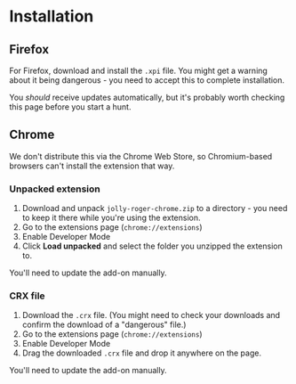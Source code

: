 # Installation

## Firefox

For Firefox, download and install the `.xpi` file. You might get a warning about it being dangerous - you need to accept this to complete installation.

You _should_ receive updates automatically, but it's probably worth checking this page before you start a hunt.

## Chrome

We don't distribute this via the Chrome Web Store, so Chromium-based browsers can't install the extension that way.

### Unpacked extension

1. Download and unpack `jolly-roger-chrome.zip` to a directory - you need to keep it there while you're using the extension.
2. Go to the extensions page (`chrome://extensions`)
3. Enable Developer Mode
4. Click **Load unpacked** and select the folder you unzipped the extension to.

You'll need to update the add-on manually.

### CRX file

1. Download the `.crx` file. (You might need to check your downloads and confirm the download of a "dangerous" file.)
2. Go to the extensions page (`chrome://extensions`)
3. Enable Developer Mode
4. Drag the downloaded `.crx` file and drop it anywhere on the page.

You'll need to update the add-on manually.
